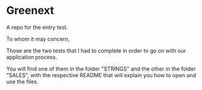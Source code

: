 # Greenext
A repo for the entry test.


To whom it may concern, 

Those are the two tests that I had to complete in order to go on with our application process.


You will find one of them in the folder "STRINGS" and the other in the folder "SALES", with the respective README that will explain you how to open and use the files.

